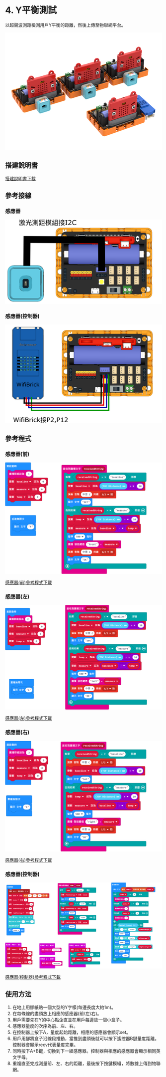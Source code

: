 # 4. Y平衡測試

以超聲波測距檢測用戶Y平衡的距離，然後上傳至物聯網平台。

![](./images/ybalance.png)

## 搭建說明書

[搭建說明書下載]()

## 參考接線

### 感應器

![](./images/ybalance_sensor_wire.png)

### 感應器(控制器)

![](./images/ybalance_controller_wire.png)

## 參考程式

### 感應器(前)

![](./images/ybalance_f_code.png)

[感應器(前)參考程式下載](https://makecode.microbit.org/_Tf63UpRzp9xK)

### 感應器(左)

![](./images/ybalance_l_code.png)

[感應器(左)參考程式下載](https://makecode.microbit.org/_K3Jhvx9qDLRE)

### 感應器(右)

![](./images/ybalance_r_code.png)

[感應器(右)參考程式下載](https://makecode.microbit.org/_Y3mKwmWcxiey)

### 感應器(控制器)

![](./images/ybalance_controller_code.png)

[感應器(控制器)參考程式下載](https://makecode.microbit.org/_TUKAEaFcqdVM)

## 使用方法

1. 在地上用膠紙貼一個大型的Y字樣(每邊長度大約1m)。
2. 在每條線的盡頭放上相應的感應器(前\左\右)。
3. 用戶需要先在Y的中心點企直並在用戶每邊放一個小盒子。
4. 感應器量度的次序為前、左、右。
5. 在控制器上按下A，量度起始距離，相應的感應器會顯示set。
6. 用戶用腳將盒子沿線段推動，當推到盡頭後就可以按下遙控器B鍵量度距離。控制器會顯示recv代表量度完畢。
7. 同時按下A+B鍵，切換到下一組感應器。控制器與相應的感應器會顯示相同英文字母。
8. 重複直至完成測量前、左、右的距離，最後按下按鍵模組，將數據上傳到物聯網。

